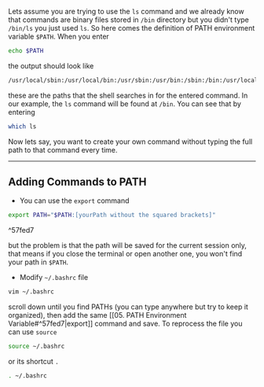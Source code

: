Lets assume you are trying to use the `ls` command and we already know that commands are binary files stored in `/bin` directory but you didn't type `/bin/ls` you just used `ls`. So here comes the definition of PATH environment variable `$PATH`.
When you enter
```bash
echo $PATH
```
the output should look like
```bash
/usr/local/sbin:/usr/local/bin:/usr/sbin:/usr/bin:/sbin:/bin:/usr/local/go/bin:/snap/bin
```
these are the paths that the shell searches in for the entered command.
In our example, the `ls` command will be found at `/bin`. You can see that by entering
```bash
which ls
```
Now lets say, you want to create your own command without typing the full path to that command every time.

---
## Adding Commands to PATH
- You can use the `export` command
```bash
export PATH="$PATH:[yourPath without the squared brackets]"
```

^57fed7

but the problem is that the path will be saved for the current session only, that means if you close the terminal or open another one, you won't find your path in `$PATH`.

- Modify `~/.bashrc` file
```bash
vim ~/.bashrc
```
scroll down until you find PATHs (you can type anywhere but try to keep it organized), then add the same [[05. PATH Environment Variable#^57fed7|export]] command and save.
To reprocess the file you can use `source`
```bash
source ~/.bashrc
```
or its shortcut `.`
```bash
. ~/.bashrc
```